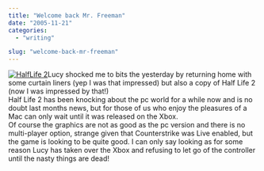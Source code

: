 ```yaml
---
title: "Welcome back Mr. Freeman"
date: "2005-11-21"
categories: 
  - "writing"

slug: "welcome-back-mr-freeman"
---
```


[![HalfLife 2](/images/65499434_f76b71dfd5_m.jpg)](http://www.flickr.com/photos/funkylarma/65499434/ "Half Life 2")Lucy shocked me to bits the yesterday by returning home with some curtain liners (yep I was that impressed) but also a copy of Half Life 2 (now I was impressed by that!)  
Half Life 2 has been knocking about the pc world for a while now and is no doubt last months news, but for those of us who enjoy the pleasures of a Mac can only wait until it was released on the Xbox.  
Of course the graphics are not as good as the pc version and there is no multi-player option, strange given that Counterstrike was Live enabled, but the game is looking to be quite good. I can only say looking as for some reason Lucy has taken over the Xbox and refusing to let go of the controller until the nasty things are dead!
